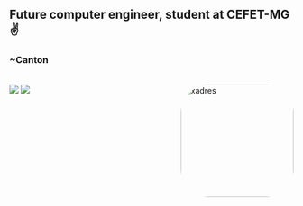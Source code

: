 ## Future computer engineer, student at CEFET-MG ✌️
### ~Canton

<!--
<div style="display: inline_block"><br>

  <img align="right" alt="Rafa-pic" height="150" style="border-radius:50px;" src="https://media.discordapp.net/attachments/639956127056134178/890373478988013628/Publicacoes_Instagram_1_1.png?width=676&height=676">
</div>
-->

<div style="display: inline_block"><br>
  <img align="right" alt="xadres" height="200" style="border-radius:50px;" src="https://images.pexels.com/photos/260024/pexels-photo-260024.jpeg?auto=compress&cs=tinysrgb&w=1260&h=750&dpr=1">
</div>


<picture>
<source 
  srcset="https://github-readme-stats.vercel.app/api?username=EmilioCanton&show_icons=true&theme=dark"
  media="(prefers-color-scheme: dark)"
  style="border-radius:50px;title_color(434d58)"text_color()
/>
<source
  srcset="https://github-readme-stats.vercel.app/api?username=EmilioCanton&show_icons=true"
  media="(prefers-color-scheme: light), (prefers-color-scheme: no-preference)"
/>
<img src="https://github-readme-stats.vercel.app/api?username=anuraghazra&show_icons=true"/>

</picture>


          
        




<picture>
<source 
  srcset="https://github-readme-stats.vercel.app/api/top-langs/?username=EmilioCanton&layout=compact"
  media="(prefers-color-scheme: dark)"
/>
<source
  srcset="https://github-readme-stats.vercel.app/api/top-langs/?username=EmilioCanton&layout=compact"
  media="(prefers-color-scheme: light), (prefers-color-scheme: no-preference)"
/>
<img src="https://github.com/anuraghazra/github-readme-stats" />
</picture>





